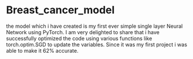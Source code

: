 # Breast_cancer_model
the model which i have created is my first ever simple single layer Neural Network using PyTorch. I am very delighted to share that i have successfully optimized the code using various functions like torch.optim.SGD to update the variables. Since it was my first project i was able to make it 62% accurate.
